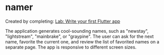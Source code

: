 # namer

Created by completing:
[Lab: Write your first Flutter app](https://docs.flutter.dev/get-started/codelab)

The application generates cool-sounding names, such as "newstay", "lightstream", "mainbrake", or "graypine". The user can ask for the next name, favorite the current one, and review the list of favorited names on a separate page. The app is responsive to different screen sizes.

